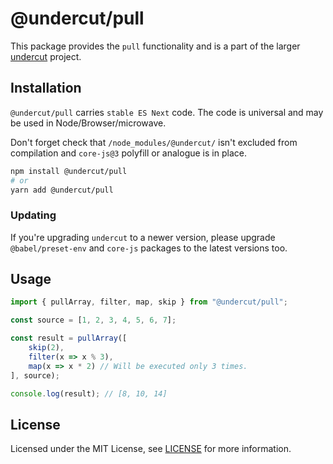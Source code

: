 # @undercut/pull

This package provides the `pull` functionality and is a part of the larger [undercut](https://github.com/the-spyke/undercut) project.

## Installation

`@undercut/pull` carries `stable ES Next` code. The code is universal and may be used in Node/Browser/microwave.

Don't forget check that `/node_modules/@undercut/` isn't excluded from compilation and `core-js@3` polyfill or analogue is in place.

```sh
npm install @undercut/pull
# or
yarn add @undercut/pull
```

### Updating

If you're upgrading `undercut` to a newer version, please upgrade `@babel/preset-env` and `core-js` packages to the latest versions too.

## Usage

```js
import { pullArray, filter, map, skip } from "@undercut/pull";

const source = [1, 2, 3, 4, 5, 6, 7];

const result = pullArray([
    skip(2),
    filter(x => x % 3),
    map(x => x * 2) // Will be executed only 3 times.
], source);

console.log(result); // [8, 10, 14]
```

## License

Licensed under the MIT License, see [LICENSE](LICENSE) for more information.
